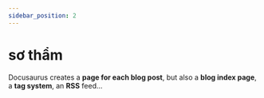```yaml
---
sidebar_position: 2
---
```


# sơ thẩm

Docusaurus creates a **page for each blog post**, but also a **blog index page**, a **tag system**, an **RSS** feed...
